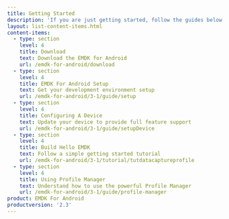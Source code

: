 ```yaml
---
title: Getting Started
description: 'If you are just getting started, follow the guides below to get your development environment setup properly and understand the foundations for using the EMDK for Android features.'
layout: list-content-items.html
content-items:
  - type: section
    level: 4
    title: Download
    text: Download the EMDK for Android
    url: /emdk-for-android/download
  - type: section
    level: 4
    title: EMDK For Android Setup
    text: Get your development environment setup
    url: /emdk-for-android/3-1/guide/setup
  - type: section
    level: 4
    title: Configuring A Device
    text: Update your device to provide full feature support
    url: /emdk-for-android/3-1/guide/setupDevice
  - type: section
    level: 4
    title: Build Hello EMDK
    text: Follow a simple getting started tutorial
    url: /emdk-for-android/3-1/tutorial/tutdatacaptureprofile
  - type: section
    level: 4
    title: Using Profile Manager
    text: Understand how to use the powerful Profile Manager
    url: /emdk-for-android/3-1/guide/profile-manager
product: EMDK For Android
productversion: '2.3'
---
```

           







